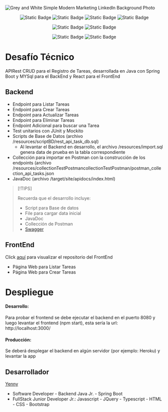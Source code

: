 ![Grey and White Simple Modern Marketing Linkedln Background Photo](https://github.com/user-attachments/assets/0c17a8af-da56-451b-b4fc-5bc773597786)

<div align="center">
   
  ![Static Badge](https://img.shields.io/badge/Java-FEFAE0?style=for-the-badge&logo=coffeescript&logoColor=black&labelColor=B99470)
  ![Static Badge](https://img.shields.io/badge/Spring%20Boot-e3e1e6?style=for-the-badge&logo=springboot&logoColor=black&labelColor=936639)
  ![Static Badge](https://img.shields.io/badge/MySql-EFE7DA?style=for-the-badge&logo=mysql&logoColor=black&labelColor=C1B6A3)
  ![Static Badge](https://img.shields.io/badge/React-efebe9?style=for-the-badge&logo=react&logoColor=black&labelColor=cfd8dc)

  ![Static Badge](https://img.shields.io/badge/BackEnd-C1B6A3?style=for-the-badge&logo=ibm&logoColor=black&labelColor=d7ccc8)
  ![Static Badge](https://img.shields.io/badge/FrontEnd-e3e1e6?style=for-the-badge&logo=ibm&logoColor=black&labelColor=d7ccc8)

  ![Static Badge](https://img.shields.io/badge/VERSION-1.0-FEFAE0?style=flat)
  ![Static Badge](https://img.shields.io/badge/STATUS-TERMINADO-e3e1e6?style=flat)
  
</div>

# Desafío Técnico

  APIRest CRUD para el Registro de Tareas, desarrollada en Java con Spring Boot y MYSql para el BackEnd y React para el FrontEnd 

## Backend 

- Endpoint para Listar Tareas
- Endpoint para Crear Tareas
- Endpoint para Actualizar Tareas
- Endpoint para Eliminar Tareas
- Endpoint Adicional para buscar una Tarea
- Test unitarios con JUnit y Mockito
- Scripts de Base de Datos (archivo /resources/scriptBD/rest_api_task_db.sql)
  - Al levantar el Backend en desarrollo, el archivo /resources/import.sql genera data de prueba en la tabla correspondiente
- Collección para importar en Postman con la construcción de los endpoints (archivo /resources/collectionTestPostmancollectionTestPostman/postman_collection_api_tasks.json
- JavaDoc (archivo /target/site/apidocs/index.html)


>[!TIPS]
>
> Recuerda que el desarrollo incluye:
>   * Script para Base de datos
>   * File para cargar data inicial
>   * JavaDoc
>   * Collección de Postman
>   * [Swagger](http://localhost:8080/swagger-ui/index.html#/)
      

## FrontEnd
Click [aquí](https://github.com/thanzel/frontend-technical-tasks-challenge) para visualizar el repositorio del FrontEnd 

  - Página Web para Listar Tareas
  - Página Web para Crear Tareas

# Despliegue
  #### Desarrollo:
  Para probar el frontend se debe ejecutar el backend en el puerto 8080 y luego levantar el frontend (npm start), esta sería la url: http://localhost:3000/
  #### Producción:
  Se deberá desplegar el backend en algún servidor (por ejemplo: Heroku) y levantar la app

    
## Desarrollador

[Yenny](...)
* Software Developer - Backend Java Jr. - Spring Boot
* FullStack Junior Developer Jr.: Javascript - JQuery - Typescript - HTML - CSS - Bootstrap
